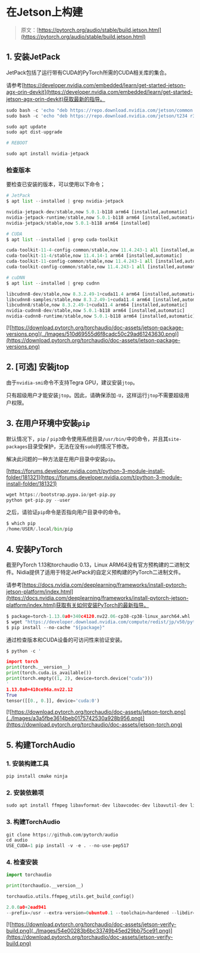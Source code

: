 # 在Jetson上构建

> 原文：[https://pytorch.org/audio/stable/build.jetson.html](https://pytorch.org/audio/stable/build.jetson.html)

## 1\. 安装JetPack[](#install-jetpack "Permalink to this heading")

JetPack包括了运行带有CUDA的PyTorch所需的CUDA相关库的集合。

请参考[https://developer.nvidia.com/embedded/learn/get-started-jetson-agx-orin-devkit](https://developer.nvidia.com/embedded/learn/get-started-jetson-agx-orin-devkit)获取最新的指导。

```py
sudo bash -c 'echo "deb https://repo.download.nvidia.com/jetson/common r34.1 main" >> /etc/apt/sources.list.d/nvidia-l4t-apt-source.list'
sudo bash -c 'echo "deb https://repo.download.nvidia.com/jetson/t234 r34.1 main" >> /etc/apt/sources.list.d/nvidia-l4t-apt-source.list'

sudo apt update
sudo apt dist-upgrade

# REBOOT

sudo apt install nvidia-jetpack 
```

### 检查版本[](#checking-the-versions "Permalink to this heading")

要检查已安装的版本，可以使用以下命令；

```py
# JetPack
$ apt list --installed | grep nvidia-jetpack

nvidia-jetpack-dev/stable,now 5.0.1-b118 arm64 [installed,automatic]
nvidia-jetpack-runtime/stable,now 5.0.1-b118 arm64 [installed,automatic]
nvidia-jetpack/stable,now 5.0.1-b118 arm64 [installed]

# CUDA
$ apt list --installed | grep cuda-toolkit

cuda-toolkit-11-4-config-common/stable,now 11.4.243-1 all [installed,automatic]
cuda-toolkit-11-4/stable,now 11.4.14-1 arm64 [installed,automatic]
cuda-toolkit-11-config-common/stable,now 11.4.243-1 all [installed,automatic]
cuda-toolkit-config-common/stable,now 11.4.243-1 all [installed,automatic]

# cuDNN
$ apt list --installed | grep cudnn

libcudnn8-dev/stable,now 8.3.2.49-1+cuda11.4 arm64 [installed,automatic]
libcudnn8-samples/stable,now 8.3.2.49-1+cuda11.4 arm64 [installed,automatic]
libcudnn8/stable,now 8.3.2.49-1+cuda11.4 arm64 [installed,automatic]
nvidia-cudnn8-dev/stable,now 5.0.1-b118 arm64 [installed,automatic]
nvidia-cudnn8-runtime/stable,now 5.0.1-b118 arm64 [installed,automatic] 
```

[![https://download.pytorch.org/torchaudio/doc-assets/jetson-package-versions.png](../Images/510d69555d6f8cadc50c29ad61243630.png)](https://download.pytorch.org/torchaudio/doc-assets/jetson-package-versions.png)

## 2\. [可选] 安装jtop[](#optional-install-jtop "Permalink to this heading")

由于`nvidia-smi`命令不支持Tegra GPU，建议安装`jtop`。

只有超级用户才能安装`jtop`。因此，请确保添加`-U`，这样运行`jtop`不需要超级用户权限。

## 3\. 在用户环境中安装`pip`[](#install-pip-in-user-env "Permalink to this heading")

默认情况下，`pip` / `pip3`命令使用系统目录`/usr/bin/`中的命令，并且其`site-packages`目录受保护，无法在没有`sudo`的情况下修改。

解决此问题的一种方法是在用户目录中安装`pip`。

[https://forums.developer.nvidia.com/t/python-3-module-install-folder/181321](https://forums.developer.nvidia.com/t/python-3-module-install-folder/181321)

```py
wget https://bootstrap.pypa.io/get-pip.py
python get-pip.py --user 
```

之后，请验证`pip`命令是否指向用户目录中的命令。

```py
$ which pip
/home/USER/.local/bin/pip 
```

## 4\. 安装PyTorch[](#install-pytorch "Permalink to this heading")

截至PyTorch 1.13和torchaudio 0.13，Linux ARM64没有官方预构建的二进制文件。Nidia提供了适用于特定JetPack的自定义预构建的PyTorch二进制文件。

请参考[https://docs.nvidia.com/deeplearning/frameworks/install-pytorch-jetson-platform/index.html](https://docs.nvidia.com/deeplearning/frameworks/install-pytorch-jetson-platform/index.html)获取有关如何安装PyTorch的最新指导。

```py
$ package=torch-1.13.0a0+340c4120.nv22.06-cp38-cp38-linux_aarch64.whl
$ wget "https://developer.download.nvidia.com/compute/redist/jp/v50/pytorch/${package}"
$ pip install --no-cache "${package}" 
```

通过检查版本和CUDA设备的可访问性来验证安装。

```py
$ python -c '

import torch
print(torch.__version__)
print(torch.cuda.is_available())
print(torch.empty((1, 2), device=torch.device("cuda")))
'
1.13.0a0+410ce96a.nv22.12
True
tensor([[0., 0.]], device='cuda:0') 
```

[![https://download.pytorch.org/torchaudio/doc-assets/jetson-torch.png](../Images/a3a5fbe3614beb0175742530a928b956.png)](https://download.pytorch.org/torchaudio/doc-assets/jetson-torch.png)

## 5\. 构建TorchAudio[](#build-torchaudio "Permalink to this heading")

### 1\. 安装构建工具[](#install-build-tools "Permalink to this heading")

```py
pip install cmake ninja 
```

### 2\. 安装依赖项[](#install-dependencies "Permalink to this heading")

```py
sudo apt install ffmpeg libavformat-dev libavcodec-dev libavutil-dev libavdevice-dev libavfilter-dev 
```

### 3\. 构建TorchAudio[](#id1 "Permalink to this heading")

```py
git clone https://github.com/pytorch/audio
cd audio
USE_CUDA=1 pip install -v -e . --no-use-pep517 
```

### 4\. 检查安装[](#check-the-installation "Permalink to this heading")

```py
import torchaudio

print(torchaudio.__version__)

torchaudio.utils.ffmpeg_utils.get_build_config() 
```

```py
2.0.0a0+2ead941
--prefix=/usr --extra-version=0ubuntu0.1 --toolchain=hardened --libdir=/usr/lib/aarch64-linux-gnu --incdir=/usr/include/aarch64-linux-gnu --arch=arm64 --enable-gpl --disable-stripping --enable-avresample --disable-filter=resample --enable-avisynth --enable-gnutls --enable-ladspa --enable-libaom --enable-libass --enable-libbluray --enable-libbs2b --enable-libcaca --enable-libcdio --enable-libcodec2 --enable-libflite --enable-libfontconfig --enable-libfreetype --enable-libfribidi --enable-libgme --enable-libgsm --enable-libjack --enable-libmp3lame --enable-libmysofa --enable-libopenjpeg --enable-libopenmpt --enable-libopus --enable-libpulse --enable-librsvg --enable-librubberband --enable-libshine --enable-libsnappy --enable-libsoxr --enable-libspeex --enable-libssh --enable-libtheora --enable-libtwolame --enable-libvidstab --enable-libvorbis --enable-libvpx --enable-libwavpack --enable-libwebp --enable-libx265 --enable-libxml2 --enable-libxvid --enable-libzmq --enable-libzvbi --enable-lv2 --enable-omx --enable-openal --enable-opencl --enable-opengl --enable-sdl2 --enable-libdc1394 --enable-libdrm --enable-libiec61883 --enable-chromaprint --enable-frei0r --enable-libx264 --enable-shared 
```

[![https://download.pytorch.org/torchaudio/doc-assets/jetson-verify-build.png](../Images/54e00283b6bc33749b45ed29bb75ce91.png)](https://download.pytorch.org/torchaudio/doc-assets/jetson-verify-build.png)
